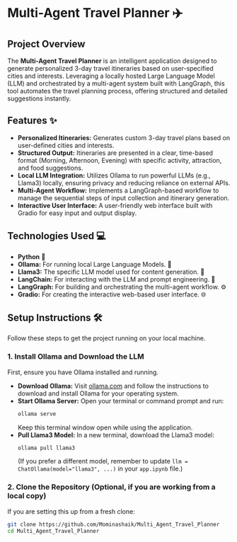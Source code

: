 # Multi-Agent Travel Planner ✈️

## Project Overview

The **Multi-Agent Travel Planner** is an intelligent application designed to generate personalized 3-day travel itineraries based on user-specified cities and interests. Leveraging a locally hosted Large Language Model (LLM) and orchestrated by a multi-agent system built with LangGraph, this tool automates the travel planning process, offering structured and detailed suggestions instantly.

## Features ✨

* **Personalized Itineraries:** Generates custom 3-day travel plans based on user-defined cities and interests.
* **Structured Output:** Itineraries are presented in a clear, time-based format (Morning, Afternoon, Evening) with specific activity, attraction, and food suggestions.
* **Local LLM Integration:** Utilizes Ollama to run powerful LLMs (e.g., Llama3) locally, ensuring privacy and reducing reliance on external APIs.
* **Multi-Agent Workflow:** Implements a LangGraph-based workflow to manage the sequential steps of input collection and itinerary generation.
* **Interactive User Interface:** A user-friendly web interface built with Gradio for easy input and output display.

## Technologies Used 💻

* **Python** 🐍
* **Ollama:** For running local Large Language Models. 🐳
* **Llama3:** The specific LLM model used for content generation. 🧠
* **LangChain:** For interacting with the LLM and prompt engineering. 🔗
* **LangGraph:** For building and orchestrating the multi-agent workflow. ⚙️
* **Gradio:** For creating the interactive web-based user interface. 🌐

## Setup Instructions 🛠️

Follow these steps to get the project running on your local machine.

### 1. Install Ollama and Download the LLM

First, ensure you have Ollama installed and running.

* **Download Ollama:** Visit [ollama.com](https://ollama.com/) and follow the instructions to download and install Ollama for your operating system.
* **Start Ollama Server:** Open your terminal or command prompt and run:
    ```bash
    ollama serve
    ```
    Keep this terminal window open while using the application.
* **Pull Llama3 Model:** In a new terminal, download the Llama3 model:
    ```bash
    ollama pull llama3
    ```
    (If you prefer a different model, remember to update `llm = ChatOllama(model="llama3", ...)` in your `app.ipynb` file.)

### 2. Clone the Repository (Optional, if you are working from a local copy)

If you are setting this up from a fresh clone:

```bash
git clone https://github.com/Mominashaik/Multi_Agent_Travel_Planner
cd Multi_Agent_Travel_Planner
